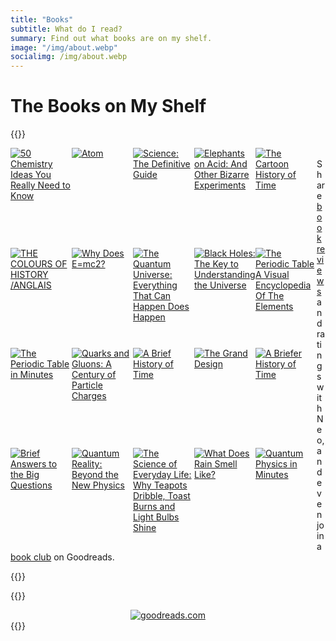 ```yaml
---
title: "Books"
subtitle: What do I read?
summary: Find out what books are on my shelf.
image: "/img/about.webp"
socialimg: /img/about.webp
---
```


# The Books on My Shelf

{{<rawhtml>}}

<style type="text/css" media="screen">
        .gr_grid_container {
          /* customize grid container div here. eg: width: 500px; */
        }

        .gr_grid_book_container {
          /* customize book cover container div here */
          float: left;
          width: 98px;
          height: 160px;
          padding: 0px 0px;
          overflow: hidden;
        }
      </style>

<div id="gr_grid_widget_1691483752">
        <!-- Show static html as a placeholder in case js is not enabled - javascript include will override this if things work -->
          <div class="gr_grid_container">
    <div class="gr_grid_book_container"><a title="50 Chemistry Ideas You Really Need to Know (50 Ideas You Really Need to Know series)" rel="nofollow" href="https://www.goodreads.com/book/show/27431669-50-chemistry-ideas-you-really-need-to-know"><img alt="50 Chemistry Ideas You Really Need to Know" border="0" src="https://i.gr-assets.com/images/S/compressed.photo.goodreads.com/books/1446700555l/27431669._SX98_.jpg" /></a></div>
    <div class="gr_grid_book_container"><a title="Atom" rel="nofollow" href="https://www.goodreads.com/book/show/3961946-atom"><img alt="Atom" border="0" src="https://i.gr-assets.com/images/S/compressed.photo.goodreads.com/books/1348912294l/3961946._SX98_.jpg" /></a></div>
    <div class="gr_grid_book_container"><a title="Science: The Definitive Guide" rel="nofollow" href="https://www.goodreads.com/book/show/10711252-science"><img alt="Science: The Definitive Guide" border="0" src="https://i.gr-assets.com/images/S/compressed.photo.goodreads.com/books/1302553915l/10711252._SX98_.jpg" /></a></div>
    <div class="gr_grid_book_container"><a title="Elephants on Acid: And Other Bizarre Experiments (Harvest Original)" rel="nofollow" href="https://www.goodreads.com/book/show/1449994.Elephants_on_Acid"><img alt="Elephants on Acid: And Other Bizarre Experiments" border="0" src="https://i.gr-assets.com/images/S/compressed.photo.goodreads.com/books/1328833268l/1449994._SX98_.jpg" /></a></div>
    <div class="gr_grid_book_container"><a title="The Cartoon History of Time" rel="nofollow" href="https://www.goodreads.com/book/show/2088502.The_Cartoon_History_of_Time"><img alt="The Cartoon History of Time" border="0" src="https://i.gr-assets.com/images/S/compressed.photo.goodreads.com/books/1305904865l/2088502._SX98_.jpg" /></a></div>
    <div class="gr_grid_book_container"><a title="THE COLOURS OF HISTORY /ANGLAIS (QED PUBLISHING)" rel="nofollow" href="https://www.goodreads.com/book/show/41678159-the-colours-of-history-anglais"><img alt="THE COLOURS OF HISTORY /ANGLAIS" border="0" src="https://i.gr-assets.com/images/S/compressed.photo.goodreads.com/books/1536011752l/41678159._SX98_.jpg" /></a></div>
    <div class="gr_grid_book_container"><a title="Why Does E=mc2?" rel="nofollow" href="https://www.goodreads.com/book/show/8531218-why-does-e-mc2"><img alt="Why Does E=mc2?" border="0" src="https://i.gr-assets.com/images/S/compressed.photo.goodreads.com/books/1328806949l/8531218._SX98_.jpg" /></a></div>
    <div class="gr_grid_book_container"><a title="The Quantum Universe: Everything That Can Happen Does Happen" rel="nofollow" href="https://www.goodreads.com/book/show/12672387-the-quantum-universe"><img alt="The Quantum Universe: Everything That Can Happen Does Happen" border="0" src="https://i.gr-assets.com/images/S/compressed.photo.goodreads.com/books/1328215701l/12672387._SX98_.jpg" /></a></div>
    <div class="gr_grid_book_container"><a title="Black Holes: The Key to Understanding the Universe" rel="nofollow" href="https://www.goodreads.com/book/show/62886194-black-holes"><img alt="Black Holes: The Key to Understanding the Universe" border="0" src="https://i.gr-assets.com/images/S/compressed.photo.goodreads.com/books/1664970168l/62886194._SX98_.jpg" /></a></div>
    <div class="gr_grid_book_container"><a title="The Periodic Table A Visual Encyclopedia Of The Elements" rel="nofollow" href="https://www.goodreads.com/book/show/70752225-the-periodic-table-a-visual-encyclopedia-of-the-elements"><img alt="The Periodic Table A Visual Encyclopedia Of The Elements" border="0" src="https://s.gr-assets.com/assets/nophoto/book/111x148-bcc042a9c91a29c1d680899eff700a03.png" /></a></div>
    <div class="gr_grid_book_container"><a title="The Periodic Table in Minutes" rel="nofollow" href="https://www.goodreads.com/book/show/28862706-the-periodic-table-in-minutes"><img alt="The Periodic Table in Minutes" border="0" src="https://i.gr-assets.com/images/S/compressed.photo.goodreads.com/books/1456693923l/28862706._SX98_.jpg" /></a></div>
    <div class="gr_grid_book_container"><a title="Quarks and Gluons: A Century of Particle Charges" rel="nofollow" href="https://www.goodreads.com/book/show/684621.Quarks_and_Gluons"><img alt="Quarks and Gluons: A Century of Particle Charges" border="0" src="https://i.gr-assets.com/images/S/compressed.photo.goodreads.com/books/1355126365l/684621._SX98_.jpg" /></a></div>
    <div class="gr_grid_book_container"><a title="A Brief History of Time" rel="nofollow" href="https://www.goodreads.com/book/show/3869.A_Brief_History_of_Time"><img alt="A Brief History of Time" border="0" src="https://i.gr-assets.com/images/S/compressed.photo.goodreads.com/books/1333578746l/3869._SX98_.jpg" /></a></div>
    <div class="gr_grid_book_container"><a title="The Grand Design" rel="nofollow" href="https://www.goodreads.com/book/show/8520362-the-grand-design"><img alt="The Grand Design" border="0" src="https://i.gr-assets.com/images/S/compressed.photo.goodreads.com/books/1320558363l/8520362._SX98_.jpg" /></a></div>
    <div class="gr_grid_book_container"><a title="A Briefer History of Time" rel="nofollow" href="https://www.goodreads.com/book/show/2094.A_Briefer_History_of_Time"><img alt="A Briefer History of Time" border="0" src="https://i.gr-assets.com/images/S/compressed.photo.goodreads.com/books/1386924782l/2094._SX98_.jpg" /></a></div>
    <div class="gr_grid_book_container"><a title="Brief Answers to the Big Questions" rel="nofollow" href="https://www.goodreads.com/book/show/40277241-brief-answers-to-the-big-questions"><img alt="Brief Answers to the Big Questions" border="0" src="https://i.gr-assets.com/images/S/compressed.photo.goodreads.com/books/1536862019l/40277241._SX98_.jpg" /></a></div>
    <div class="gr_grid_book_container"><a title="Quantum Reality: Beyond the New Physics" rel="nofollow" href="https://www.goodreads.com/book/show/3011086-quantum-reality"><img alt="Quantum Reality: Beyond the New Physics" border="0" src="https://s.gr-assets.com/assets/nophoto/book/111x148-bcc042a9c91a29c1d680899eff700a03.png" /></a></div>
    <div class="gr_grid_book_container"><a title="The Science of Everyday Life: Why Teapots Dribble, Toast Burns and Light Bulbs Shine" rel="nofollow" href="https://www.goodreads.com/book/show/26702296-the-science-of-everyday-life"><img alt="The Science of Everyday Life: Why Teapots Dribble, Toast Burns and Light Bulbs Shine" border="0" src="https://i.gr-assets.com/images/S/compressed.photo.goodreads.com/books/1442644630l/26702296._SX98_.jpg" /></a></div>
    <div class="gr_grid_book_container"><a title="What Does Rain Smell Like?" rel="nofollow" href="https://www.goodreads.com/book/show/52735280-what-does-rain-smell-like"><img alt="What Does Rain Smell Like?" border="0" src="https://i.gr-assets.com/images/S/compressed.photo.goodreads.com/books/1570900376l/52735280._SX98_SY160_.jpg" /></a></div>
    <div class="gr_grid_book_container"><a title="Quantum Physics in Minutes" rel="nofollow" href="https://www.goodreads.com/book/show/31934685-quantum-physics-in-minutes"><img alt="Quantum Physics in Minutes" border="0" src="https://i.gr-assets.com/images/S/compressed.photo.goodreads.com/books/1487828251l/31934685._SX98_.jpg" /></a></div>
  <noscript><br/>Share <a rel="nofollow" href="/">book reviews</a> and ratings with Neo, and even join a <a rel="nofollow" href="/group">book club</a> on Goodreads.</noscript>
  </div>

</div>
      <script src="https://www.goodreads.com/review/grid_widget/98087436.Neo's%20all%20book%20montage?cover_size=medium&hide_link=true&hide_title=true&num_books=200&order=a&shelf=all&sort=author&widget_id=1691483752" type="text/javascript" charset="utf-8"></script>

{{</rawhtml>}}

{{<rawhtml>}}

<center>
    <a rel="nofollow" href="https://link.neoski.tk/goodreads"><img alt="goodreads.com" style="border:0" src="https://s.gr-assets.com/images/widget/widget_logo.gif" /></a>
  </center>
{{</rawhtml>}}
